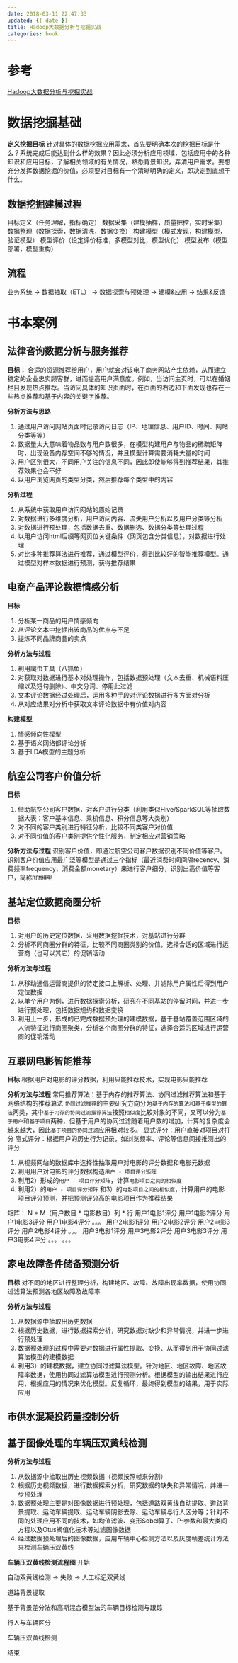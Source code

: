 ```yaml
---
date: 2018-03-11 22:47:33
updated: {{ date }}
title: Hadoop大数据分析与挖掘实战
categories: book 
---
```


# 参考
[Hadoop大数据分析与挖掘实战](https://item.jd.com/11837003.html)



# 数据挖掘基础
**定义挖掘目标**
针对具体的数据挖掘应用需求，首先要明确本次的挖掘目标是什么？系统完成后能达到什么样的效果？因此必须分析应用领域，包括应用中的各种知识和应用目标，了解相关领域的有关情况，熟悉背景知识，弄清用户需求。要想充分发挥数据挖掘的价值，必须要对目标有一个清晰明确的定义，即决定到底想干什么。
## 数据挖掘建模过程
目标定义（任务理解，指标确定）
数据采集（建模抽样，质量把控，实时采集）
数据整理（数据探索，数据清洗，数据变换）
构建模型（模式发现，构建模型，验证模型）
模型评价（设定评价标准，多模型对比，模型优化）
模型发布（模型部署，模型重构）
 
## 流程
业务系统 -> 数据抽取（ETL） -> 数据探索与预处理 -> 建模&应用 -> 结果&反馈



<!--more-->



# 书本案例
## 法律咨询数据分析与服务推荐
**目标：**
合适的资源推荐给用户，用户就会对该电子商务网站产生依赖，从而建立稳定的企业忠实顾客群，进而提高用户满意度。例如，当访问主页时，可以在婚姻栏目发现热点推荐。当访问具体的知识页面时，在页面的右边和下面发现也存在一些热点推荐和基于内容的关键字推荐。

**分析方法与思路**
1. 通过用户访问网站页面时记录访问日志（IP、地理信息、用户ID、时间、网站分类等等）
1. 数据量太大意味着物品数与用户数很多，在模型构建用户与物品的稀疏矩阵时，出现设备内存空间不够的情况，并且模型计算需要消耗大量的时间
1. 用户区别很大，不同用户关注的信息不同，因此即使能够得到推荐结果，其推荐效果也会不好
1. 以用户浏览网页的类型分类，然后推荐每个类型中的内容

**分析过程**
1. 从系统中获取用户访问网站的原始记录
1. 对数据进行多维度分析，用户访问内容、流失用户分析以及用户分类等分析
1. 对数据进行预处理，包括数据去重、数据删选、数据分类等处理过程
1. 以用户访问html后缀等网页位关键条件（网页包含分类信息），对数据进行处理
1. 对比多种推荐算法进行推荐，通过模型评价，得到比较好的智能推荐模型。通过模型对样本数据进行预测，获得推荐结果



## 电商产品评论数据情感分析
**目标**
1. 分析某一商品的用户情感倾向
1. 从评论文本中挖掘出该商品的优点与不足
1. 提炼不同品牌商品的卖点

**分析方法与过程**
1. 利用爬虫工具（八抓鱼）
1. 对获取对数据进行基本对处理操作，包括数据预处理（文本去重、机械语料压缩以及短句删除）、中文分词、停用此过滤
1. 文本评论数据经过处理后，运用多种手段对评论数据进行多方面对分析
1. 从对应结果对分析中获取文本评论数据中有价值对内容

**构建模型**
1. 情感倾向性模型
1. 基于语义网络都评论分析
1. 基于LDA模型的主题分析



## 航空公司客户价值分析
**目标**
1. 借助航空公司客户数据，对客户进行分类（利用类似Hive/SparkSQL等抽取数据大表：客户基本信息、乘机信息、积分信息等大类别）
1. 对不同的客户类别进行特征分析，比较不同类客户对价值
1. 对不同价值的客户类别提供个性化服务，制定相应对营销策略

**分析方法与过程**
识别客户价值，即通过航空公司客户数据识别不同价值等客户。识别客户价值应用最广泛等模型是通过三个指标（最近消费时间间隔recency、消费频率frequency、消费金额monetary）来进行客户细分，识别出高价值等客户，简称`RFM模型`



## 基站定位数据商圈分析
**目标**
1. 对用户的历史定位数据，采用数据挖掘技术，对基站进行分群
1. 分析不同商圈分群的特征，比较不同商圈类别的价值，选择合适的区域进行运营商（也可以其它）的促销活动

**分析方法与过程**
1. 从移动通信运营商提供的特定接口上解析、处理、并滤除用户属性后得到用户定位数据
1. 以单个用户为例，进行数据探索分析，研究在不同基站的停留时间，并进一步进行预处理，包括数据规约和数据变换
1. 利用上一步，形成的已完成数据预处理的建模数据，基于基站覆盖范围区域的人流特征进行商圈聚类，分析各个商圈分群的特征，选择合适的区域进行运营商的促销活动



## 互联网电影智能推荐
**目标**
根据用户对电影的评分数据，利用只能推荐技术，实现电影只能推荐

**分析方法与过程**
常用推荐算法：基于内存的推荐算法、协同过滤推荐算法和基于网络结构的推荐算法
`协同过滤推荐`的主要研究方向分为`基于内存的算法`和`基于模型的算法`两类，其中`基于内存的协同过滤推荐算法`按照`相似度`比较对象的不同，又可以分为`基于用户`和`基于项目`两种，但基于用户的协同过滤随着用户数的增加，计算的复杂度会越来越大，因此`基于项目的协同过滤`应用相对较多。
显式评分：用户直接对项目对打分
隐式评分：根据用户的历史行为记录，如浏览频率、评论等信息间接推测出的评分

1. 从视频网站的数据库中选择性抽取用户对电影的评分数据和电影元数据
1. 利用用户对电影的评分数据构造`用户 - 项目评分矩阵`
1. 利用2）形成的`用户 - 项目评分矩阵`，计算`电影项目之间的相似度`
1. 利用2）的`用户 - 项目评分矩阵` 和3）的`电影项目之间的相似度`，计算用户的电影项目评分预测，并把预测评分高的电影项目作为推荐结果

矩阵：
N * M（用户数目 * 电影数目）列 * 行
用户1电影1评分    用户1电影2评分    用户1电影3评分    用户1电影4评分    。。。
用户2电影1评分    用户2电影2评分    用户2电影3评分    用户2电影4评分    。。。
用户3电影1评分    用户3电影2评分    用户3电影3评分    用户3电影4评分    。。。
。。。



## 家电故障备件储备预测分析
**目标**
对不同的地区进行整理分析，构建地区、故障、故障出现率数据，使用协同过滤算法预测各地区故障及故障率

**分析方法与过程**
1. 从数据源中抽取出历史数据
1. 根据历史数据，进行数据探索分析，研究数据对缺少和异常情况，并进一步进行预处理
1. 数据预处理的过程中需要对数据进行属性提取、变换、从而得到用于协同过滤算法模型的建模数据
1. 利用3）的建模数据，建立协同过滤算法模型。针对地区、地区故障、地区故障率数据，使用协同过滤算法模型进行预测分析。根据模型的输出结果进行应用，根据应用的情况来优化模型。反复循环，最终得到模型的结果，用于实际应用



## 市供水混凝投药量控制分析



## 基于图像处理的车辆压双黄线检测
**分析方法与过程**
1. 从数据源中抽取出历史视频数据（视频按照帧来分割）
1. 根据历史视频数据，进行数据探索分析，研究数据的缺失和异常情况，并进一步预处理
1. 数据预处理主要是对图像数据进行预处理，包括道路双黄线自动提取、道路背景提取、运动车辆提取、运动车辆阴影去除、运动车辆与行人区分等；针对不同的处理应用不同的技术，如均值滤波、变形Sobel算子、P-参数和最大类间方程以及Otus阀值化技术等过滤图像数据
1. 经过数据预处理后的图像数据，应用车辆中心检测方法以及灰度帧差统计方法来检测车辆压双黄线

**车辆压双黄线检测流程图**
开始

自动双黄线检测 -> 失败 -> 人工标记双黄线

道路背景提取

基于背景差分法和高斯混合模型法的车辆目标检测与跟踪

行人与车辆区分

车辆压双黄线检测

结束
